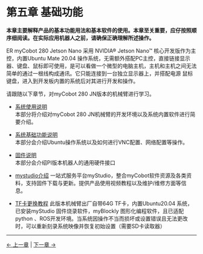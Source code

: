 # 第五章 基础功能

**本章主要解释产品的基本功能用法和基本软件的使用。本章至关重要，应仔按照顺序细阅读。在实际应用机器人之前，请确保正确理解所述操作。**

ER myCobot 280 Jetson Nano 采用 NVIDIA® Jetson Nano™ 核心开发版作为主控，内置Ubuntu Mate 20.04 操作系统，无需额外搭配PC主控，直接链接显示器、键盘、鼠标即可使用，是可以看做一个微型的电脑主机，主机和主机之间无法简单的通过一根线构成通讯。它只能连接到一台独立显示器上，并搭配电源 鼠标 键盘，进入到开发板内置的系统后对其进行开发和操作。

请跟随以下章节，对myCobot 280 JN版本的机械臂进行学习。

- [系统使用说明](5.1-Functionlnstruction/3.5.1-SW-description.md)  
  本部分将介绍对myCobot 280 JN机械臂的开发环境以及系统内置软件进行简要介绍。

- [系统基础功能说明](5.2-Softwarelnstructions/3.5.2-SW-detail-description.md)<br>
  本部分会介绍Ubuntu操作系统以及如何进行VNC配置、网络配置等操作。

- [固件说明](5.3-FirmwareFunctionDescription/README.md)  
  本部分会介绍PI版本机器人的通用硬件接口

- [mystudio介绍](5.2-Softwarelnstructions/README.md)
  一站式服务平台myStudio，整合myCobot软件资源及各类资料，支持固件下载与更新。提供产品使用视频教程以及维护/维修方面等信息。

- [TF卡更换教程](5.3-FirmwareFunctionDescription/README.md)
  此版本机械臂出厂自带64G TF卡，内置Ubuntu20.04 系统，已安装myStudio 固件烧录软件，myBlockly 图形化编程软件，且已适配python 、ROS开发环境。当系统因操作不当而损坏或设置错误且无法更改时，可以重新刻录系统映像并恢复初始设置（需要SD卡读取器）

---

[← 上一章](../../2-BasicSettings/4.FirstTimeInstallation/4-FirstTimeInstallation.md) | [下一章 →](../6.developmentGuide/README.md)